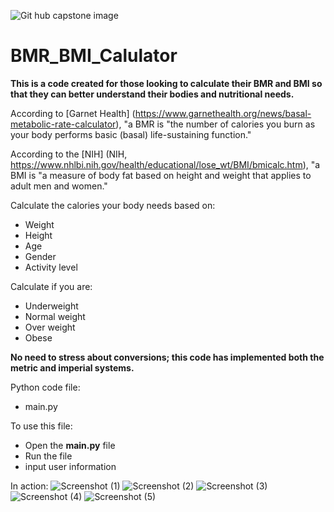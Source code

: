 ![Git hub capstone image](https://github.com/mhouse99/BMR_BMI_Calculator/assets/142447321/1b59faef-9f37-4f64-a77b-3eeb0f37b34c)

# BMR_BMI_Calulator
**This is a code created for those looking to calculate their BMR and BMI so that they can better understand their bodies and nutritional needs.**

According to [Garnet Health] (https://www.garnethealth.org/news/basal-metabolic-rate-calculator), "a BMR is "the number of calories you burn as your body performs basic (basal) life-sustaining function."

According to the [NIH] (NIH, https://www.nhlbi.nih.gov/health/educational/lose_wt/BMI/bmicalc.htm), "a BMI is "a measure of body fat based on height and weight that applies to adult men and women."

Calculate the calories your body needs based on:
- Weight
- Height
- Age
- Gender
- Activity level

Calculate if you are:
- Underweight
- Normal weight
- Over weight
- Obese

**No need to stress about conversions; this code has implemented both the metric and imperial systems.**

Python code file:
- main.py

To use this file:
- Open the **main.py** file
- Run the file
- input user information

In action:
![Screenshot (1)](https://github.com/mhouse99/BMR_BMI_Calculator/assets/142447321/56afa5b7-68cf-493b-9dfd-d9fb2b3fc22b)
![Screenshot (2)](https://github.com/mhouse99/BMR_BMI_Calculator/assets/142447321/83ab1a31-5289-4fd4-a76a-933e2d6202a6)
![Screenshot (3)](https://github.com/mhouse99/BMR_BMI_Calculator/assets/142447321/e2923645-e406-4164-a499-2a7bfb55e9c0)
![Screenshot (4)](https://github.com/mhouse99/BMR_BMI_Calculator/assets/142447321/fbe7d5fc-d0bb-4a7e-a2ee-b30d05f9d005)
![Screenshot (5)](https://github.com/mhouse99/BMR_BMI_Calculator/assets/142447321/aaccb6d9-26e2-4df1-ad9f-b5627d85f000)
